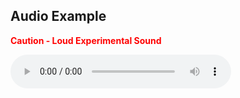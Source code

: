 ## Audio Example

<strong style="color: red">Caution - Loud Experimental Sound</strong>

<audio src="files/8bit_noise.mp3" controls style="width: 70%"></audio>